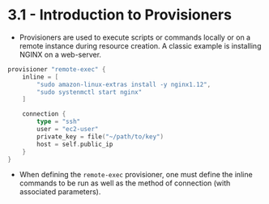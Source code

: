 # 3.1 - Introduction to Provisioners

- Provisioners are used to execute scripts or commands locally or on a remote instance during resource creation. A classic example is installing NGINX on a web-server.

```go
provisioner "remote-exec" {
    inline = [
        "sudo amazon-linux-extras install -y nginx1.12",
        "sudo systenmctl start nginx"
    ]

    connection {
        type = "ssh"
        user = "ec2-user"
        private_key = file("~/path/to/key")
        host = self.public_ip
    }
}
```

- When defining the `remote-exec` provisioner, one must define the inline commands to be run as well as the method of connection (with associated parameters).
